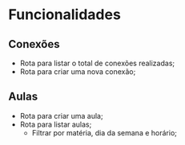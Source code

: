 # Funcionalidades

## Conexões

- Rota para listar o total  de conexões realizadas;
- Rota para criar uma nova conexão;

## Aulas

- Rota para criar uma aula;
- Rota para listar aulas;
   - Filtrar por matéria, dia da semana e horário;